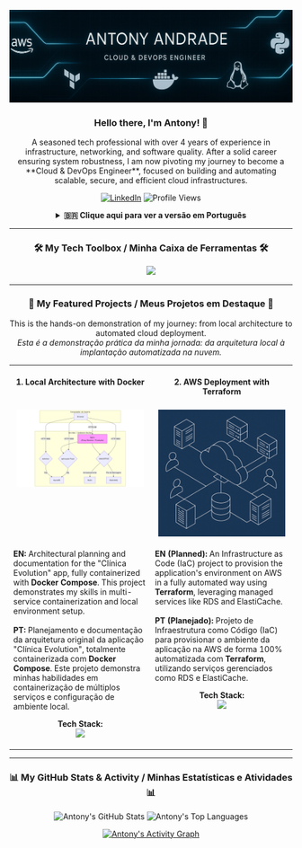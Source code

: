 <!-- Personalized Banner Block -->
<p align="center">
  <img src="https://github.com/antonyandrade01/.github/blob/main/assets/BannerPerfil.png?raw=true" alt="Antony Andrade - Cloud & DevOps Engineer Banner">
</p>

<!-- Introduction Block (English is default) -->
<div align="center">

### Hello there, I'm Antony! 👋

<p>A seasoned tech professional with over 4 years of experience in infrastructure, networking, and software quality. After a solid career ensuring system robustness, I am now pivoting my journey to become a **Cloud & DevOps Engineer**, focused on building and automating scalable, secure, and efficient cloud infrastructures.</p>

<p>
  <a href="https://www.linkedin.com/in/antony-andrade-a04b92b7/" target="_blank"><img src="https://img.shields.io/badge/LinkedIn-0077B5?style=for-the-badge&logo=linkedin&logoColor=white" alt="LinkedIn"/></a>
  <img src="https://komarev.com/ghpvc/?username=antonyandrade01&label=Profile%20Views&color=blueviolet&style=for-the-badge" alt="Profile Views" />
</p>
</div>

<!-- Collapsible Portuguese Version -->
<details align="center">
  <summary><b>🇧🇷 Clique aqui para ver a versão em Português</b></summary>
  
  ### Olá, eu sou o Antony! 👋
  
  <p>Sou um profissional de tecnologia com mais de 4 anos de experiência em infraestrutura, redes e qualidade de software. Após uma carreira sólida garantindo a robustez de sistemas, agora estou em uma jornada focada em me tornar um **Cloud & DevOps Engineer**, especializado em criar e automatizar infraestruturas escaláveis, seguras e eficientes na nuvem.</p>
</details>

---
<!-- Tech Toolbox Block (Universal) -->
<h3 align="center">🛠️ My Tech Toolbox / Minha Caixa de Ferramentas 🛠️</h3>
<p align="center">
  <a href="https://skillicons.dev">
    <img src="https://skillicons.dev/icons?i=aws,azure,gcp,terraform,docker,kubernetes,linux,bash,python,flask,mysql,git,nginx" />
  </a>
</p>

---
<!-- Featured Projects Block -->
<h3 align="center">🚀 My Featured Projects / Meus Projetos em Destaque 🚀</h3>
<p align="center">This is the hands-on demonstration of my journey: from local architecture to automated cloud deployment.<br><i>Esta é a demonstração prática da minha jornada: da arquitetura local à implantação automatizada na nuvem.</i></p>

<table width="100%">
  <!-- Column Titles -->
  <tr>
    <td width="50%" valign="top">
      <h4 align="center">1. Local Architecture with Docker</h4>
    </td>
    <td width="50%" valign="top">
      <h4 align="center">2. AWS Deployment with Terraform</h4>
    </td>
  </tr>
  <!-- Project Images -->
  <tr>
    <td width="50%" valign="top" align="center">
      <a href="https://github.com/antonyandrade01/clinica-evolution-architecture">
        <img src="https://github.com/antonyandrade01/clinica-evolution-architecture/blob/main/docs/images/arquitetura.png?raw=true" alt="Docker Architecture" width="95%">
      </a>
    </td>
    <td width="50%" valign="top" align="center">
      <a href="https://github.com/antonyandrade01/clinica-evolution-aws-terraform-deployment">
        <img src="https://github.com/antonyandrade01/.github/blob/main/assets/CloudArchitectureBlueprint.png?raw=true" alt="AWS Architecture" width="95%">
      </a>
    </td>
  </tr>
  <!-- Descriptions and Stacks -->
  <tr>
    <td width="50%" valign="top">
      <p><b>EN:</b> Architectural planning and documentation for the "Clínica Evolution" app, fully containerized with <b>Docker Compose</b>. This project demonstrates my skills in multi-service containerization and local environment setup.<br><br><b>PT:</b> Planejamento e documentação da arquitetura original da aplicação "Clínica Evolution", totalmente containerizada com <b>Docker Compose</b>. Este projeto demonstra minhas habilidades em containerização de múltiplos serviços e configuração de ambiente local.</p>
      <p align="center">
        <b>Tech Stack:</b><br>
        <img src="https://skillicons.dev/icons?i=docker,python,flask,mysql,nginx,redis" />
      </p>
    </td>
    <td width="50%" valign="top">
      <p><b>EN (Planned):</b> An Infrastructure as Code (IaC) project to provision the application's environment on AWS in a fully automated way using <b>Terraform</b>, leveraging managed services like RDS and ElastiCache.<br><br><b>PT (Planejado):</b> Projeto de Infraestrutura como Código (IaC) para provisionar o ambiente da aplicação na AWS de forma 100% automatizada com <b>Terraform</b>, utilizando serviços gerenciados como RDS e ElastiCache.</p>
      <p align="center">
        <b>Tech Stack:</b><br>
        <img src="https://skillicons.dev/icons?i=aws,terraform,ec2,rds,vpc,s3" />
      </p>
    </td>
  </tr>
</table>

---
<!-- Stats and Activity Block (Universal) -->
<h3 align="center">📊 My GitHub Stats & Activity / Minhas Estatísticas e Atividades 📊</h3>

<p align="center">
    <img align="center" src="https://github-readme-stats.vercel.app/api?username=antonyandrade01&show_icons=true&theme=dracula&include_all_commits=true&count_private=true" alt="Antony's GitHub Stats"/>
    <img align="center" src="https://github-readme-stats.vercel.app/api/top-langs/?username=antonyandrade01&layout=compact&theme=dracula" alt="Antony's Top Languages"/>
</p>
<p align="center">
  <a href="https://github.com/ashutosh00710/github-readme-activity-graph">
    <img alt="Antony's Activity Graph" src="https://github-readme-activity-graph.vercel.app/graph?username=antonyandrade01&bg_color=0d1117&color=ffffff&line=00b4d8&point=ffffff&area=true&hide_border=true" />
  </a>
</p>
